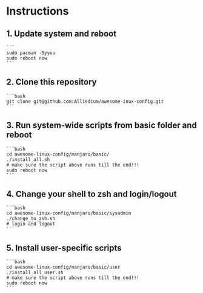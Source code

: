 # Instructions

## 1. Update system and reboot
	```
	sudo pacman -Syyuu
    sudo reboot now
	```
## 2. Clone this repository
	```bash
	git clone git@github.com:Alliedium/awesome-inux-config.git
	```

## 3. Run system-wide scripts from basic folder and reboot
	```bash
	cd awesome-linux-config/manjaro/basic/
    ./install_all.sh
    # make sure the script above runs till the end!!!
    sudo reboot now
	```

## 4. Change your shell to zsh and login/logout
	```bash
	cd awesome-linux-config/manjaro/basic/sysadmin
    ./change_to_zsh.sh
    # login and logout
	```
## 5. Install user-specific scripts
	```bash
	cd awesome-linux-config/manjaro/basic/user
    ./install_all_user.sh
    # make sure the script above runs till the end!!!
    sudo reboot now
	```
